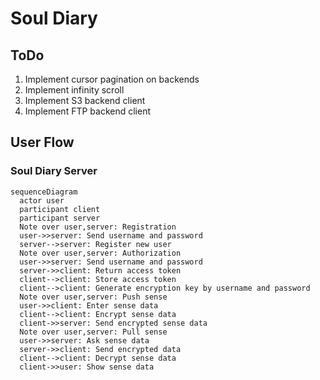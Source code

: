 # Soul Diary

## ToDo

1. Implement cursor pagination on backends
2. Implement infinity scroll 
3. Implement S3 backend client
4. Implement FTP backend client

## User Flow

### Soul Diary Server

```mermaid
sequenceDiagram
  actor user
  participant client
  participant server
  Note over user,server: Registration
  user->>server: Send username and password
  server-->server: Register new user
  Note over user,server: Authorization
  user->>server: Send username and password
  server->>client: Return access token
  client-->client: Store access token
  client-->client: Generate encryption key by username and password
  Note over user,server: Push sense
  user->>client: Enter sense data
  client-->client: Encrypt sense data
  client->>server: Send encrypted sense data
  Note over user,server: Pull sense
  user->>server: Ask sense data
  server->>client: Send encrypted data
  client-->client: Decrypt sense data
  client->>user: Show sense data
```
